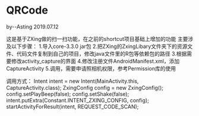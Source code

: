 # QRCode

by--Asting
2019.07.12

这是基于ZXing做的扫一扫功能，在之前的shortcut项目基础上增加的功能
主要涉及以下步骤：
1.导入core-3.3.0 jar包
2.把ZXing的ZxingLibary文件夹下的资源文件、代码文件复制到自己的项目，修改java文件里的R包等依赖包的路径
3.根据需要修改activity_capture的界面
4.修改注册文件AndroidManifest.xml，添加CaptureActivity
5.调用，需要申请照相机权限，参考Permission库的使用

调用方式：
                Intent intent = new Intent(MainActivity.this, CaptureActivity.class);
                ZxingConfig config = new ZxingConfig();
                config.setPlayBeep(false);
                config.setShake(false);
                intent.putExtra(Constant.INTENT_ZXING_CONFIG, config);
                startActivityForResult(intent, REQUEST_CODE_SCAN);
